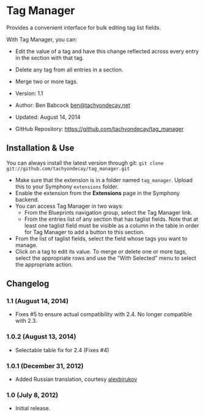 # Tag Manager

Provides a convenient interface for bulk editing tag list fields.

With Tag Manager, you can:
- Edit the value of a tag and have this change reflected across every entry in the section with that tag.
- Delete any tag from all entries in a section.
- Merge two or more tags.

- Version: 1.1
- Author: Ben Babcock <ben@tachyondecay.net>
- Updated: August 14, 2014
- GitHub Repository: https://github.com/tachyondecay/tag_manager

## Installation & Use

You can always install the latest version through git: `git clone git://github.com/tachyondecay/tag_manager.git`

- Make sure that the extension is in a folder named `tag_manager`. Upload this to your Symphony `extensions` folder.
- Enable the extension from the **Extensions** page in the Symphony backend.
- You can access Tag Manager in two ways:
  * From the Blueprints navigation group, select the Tag Manager link.
  * From the entries list of any section that has taglist fields. Note that at least one taglist field must be visible as a column in the table in order for Tag Manager to add a button to this section.
- From the list of taglist fields, select the field whose tags you want to manage.
- Click on a tag to edit its value. To merge or delete one or more tags, select the appropriate rows and use the "With Selected" menu to select the appropriate action.

## Changelog

### 1.1 (August 14, 2014)

- Fixes #5 to ensure actual compatibility with 2.4. No longer compatible with 2.3.

### 1.0.2 (August 13, 2014)

- Selectable table fix for 2.4 (Fixes #4)

### 1.0.1 (December 31, 2012)

- Added Russian translation, courtesy [alexbirukov](https://github.com/alexbirukov)

### 1.0 (July 8, 2012)

- Initial release.